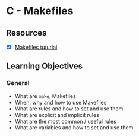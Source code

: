 # C - Makefiles
## Resources
- [x] [Makefiles tuturial](https://makefiletutorial.com/)
## Learning Objectives
### General
* What are ``make``, Makefiles
* When, why and how to use Makefiles
* What are rules and how to set and use them
* What are explicit and implicit rules
* What are the most common / useful rules
* What are variables and how to set and use them
